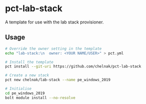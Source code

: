 # pct-lab-stack

A template for use with the lab stack provisioner.

## Usage

```bash
# Override the owner setting in the template
echo "lab-stack:\n  owner: <YOUR NAME/USER>" > pct.yml

# Install the template
pct install --git-uri https://github.com/chelnak/pct-lab-stack

# Create a new stack 
pct new chelnak/lab-stack --name pe_windows_2019

# Initialise
cd pe_windows_2019
bolt module install --no-resolve
```
